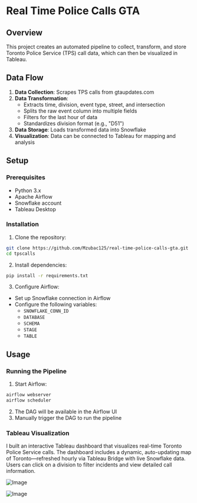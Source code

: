 # Real Time Police Calls GTA

## Overview
This project creates an automated pipeline to collect, transform, and store Toronto Police Service (TPS) call data, which can then be visualized in Tableau.

## Data Flow

1. **Data Collection**: Scrapes TPS calls from gtaupdates.com
2. **Data Transformation**:
   - Extracts time, division, event type, street, and intersection
   - Splits the raw event column into multiple fields
   - Filters for the last hour of data
   - Standardizes division format (e.g., "D51")
3. **Data Storage**: Loads transformed data into Snowflake
4. **Visualization**: Data can be connected to Tableau for mapping and analysis

## Setup

### Prerequisites

- Python 3.x
- Apache Airflow
- Snowflake account
- Tableau Desktop

### Installation

1. Clone the repository:
```bash
git clone https://github.com/Mzubac125/real-time-police-calls-gta.git
cd tpscalls
```

2. Install dependencies:
```bash
pip install -r requirements.txt
```

3. Configure Airflow:
- Set up Snowflake connection in Airflow
- Configure the following variables:
  - `SNOWFLAKE_CONN_ID`
  - `DATABASE`
  - `SCHEMA`
  - `STAGE`
  - `TABLE`

## Usage

### Running the Pipeline

1. Start Airflow:
```bash
airflow webserver
airflow scheduler
```

2. The DAG will be available in the Airflow UI
3. Manually trigger the DAG to run the pipeline

### Tableau Visualization
I built an interactive Tableau dashboard that visualizes real-time Toronto Police Service calls. The dashboard includes a dynamic, auto-updating map of Toronto—refreshed hourly via Tableau Bridge with live Snowflake data. Users can click on a division to filter incidents and view detailed call information.

![Image](https://github.com/user-attachments/assets/ef4f2e6f-c13f-4c13-ab86-687de2ad14bb)

![Image](https://github.com/user-attachments/assets/28cc4372-1620-4d24-8f42-fec79150e8a9)
